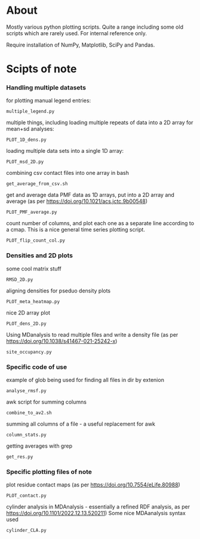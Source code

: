 About
====

Mostly various python plotting scripts. Quite a range including some old scripts which are rarely used. For internal reference only.

Require installation of NumPy, Matplotlib, SciPy and Pandas.

Scipts of note
====

### Handling multiple datasets

for plotting manual legend entries:
```
multiple_legend.py
```

multiple things, including loading multiple repeats of data into a 2D array for mean+sd analyses:
```
PLOT_1D_dens.py
```

loading multiple data sets into a single 1D array:
```
PLOT_msd_2D.py
```

combining csv contact files into one array in bash
```
get_average_from_csv.sh
```

get and average data PMF data as 1D arrays, put into a 2D array and average (as per https://doi.org/10.1021/acs.jctc.9b00548)
```
PLOT_PMF_average.py
```

count number of columns, and plot each one as a separate line according to a cmap. This is a nice general time series plotting script.
```
PLOT_flip_count_col.py
```


### Densities and 2D plots

some cool matrix stuff
```
RMSD_2D.py
```

aligning densities for pseduo density plots
```
PLOT_meta_heatmap.py
```

nice 2D array plot
```
PLOT_dens_2D.py
```

Using MDanalysis to read multiple files and write a density file (as per https://doi.org/10.1038/s41467-021-25242-x)
```
site_occupancy.py
```

### Specific code of use

example of glob being used for finding all files in dir by extenion
```
analyse_rmsf.py
```

awk script for summing columns
```
combine_to_av2.sh
```

summing all columns of a file - a useful replacement for awk
```
column_stats.py
```

getting averages with grep
```
get_res.py
```

### Specific plotting files of note

plot residue contact maps (as per https://doi.org/10.7554/eLife.80988)
```
PLOT_contact.py
```

cylinder analysis in MDAnalysis - essentially a refined RDF analysis, as per https://doi.org/10.1101/2022.12.13.520211)
Some nice MDAanalysis syntax used
```
cylinder_CLA.py
```


